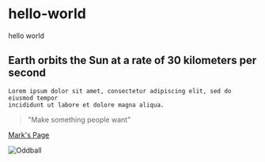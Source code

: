 # hello-world

hello world

## Earth orbits the Sun at a rate of 30 kilometers per second

```text
Lorem ipsum dolor sit amet, consectetur adipiscing elit, sed do eiusmod tempor
incididunt ut labore et dolore magna aliqua.
```

> "Make something people want"

[Mark's Page](https://markweeks.dev)

![Oddball](https://i.imgur.com/3dMEd1I.png)
